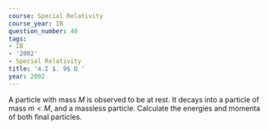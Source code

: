 ```yaml
---
course: Special Relativity
course_year: IB
question_number: 40
tags:
- IB
- '2002'
- Special Relativity
title: '4.I $. 9$ D '
year: 2002
---
```



A particle with mass $M$ is observed to be at rest. It decays into a particle of mass $m<M$, and a massless particle. Calculate the energies and momenta of both final particles.